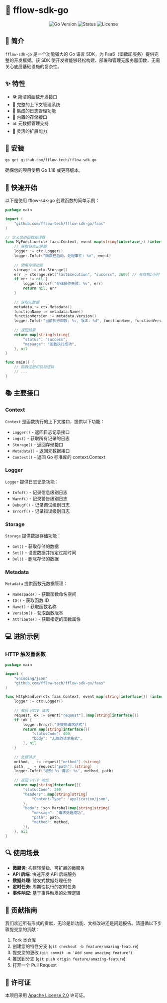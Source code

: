 # 🚀 fflow-sdk-go

<div align="center">
  <img src="https://img.shields.io/badge/Go-1.18+-00ADD8?style=flat-square&logo=go&logoColor=white" alt="Go Version">
  <img src="https://img.shields.io/badge/Status-Active-success?style=flat-square" alt="Status">
  <img src="https://img.shields.io/badge/License-MIT-blue?style=flat-square" alt="License">
</div>

## 📖 简介

`fflow-sdk-go` 是一个功能强大的 Go 语言 SDK，为 FaaS（函数即服务）提供完整的开发框架。该 SDK 使开发者能够轻松构建、部署和管理无服务器函数，无需关心底层基础设施的复杂性。

## ✨ 特性

- 🛠️ 简洁的函数开发接口
- 🔄 完整的上下文管理系统
- 📝 集成的日志管理功能
- 💾 内置的存储接口
- 📊 元数据管理支持
- 🔌 灵活的扩展能力

## 🔧 安装

```bash
go get github.com/fflow-tech/fflow-sdk-go
```

确保您的项目使用 Go 1.18 或更高版本。

## 🚀 快速开始

以下是使用 fflow-sdk-go 创建函数的简单示例：

```go
package main

import (
    "github.com/fflow-tech/fflow-sdk-go/faas"
)

// 定义您的函数处理器
func MyFunction(ctx faas.Context, event map[string]interface{}) (interface{}, error) {
    // 获取日志记录器
    logger := ctx.Logger()
    logger.Infof("函数已启动，处理事件: %v", event)
    
    // 使用存储功能
    storage := ctx.Storage()
    err := storage.Set("lastExecution", "success", 3600) // 有效期1小时
    if err != nil {
        logger.Errorf("存储操作失败: %v", err)
        return nil, err
    }
    
    // 获取元数据
    metadata := ctx.Metadata()
    functionName := metadata.Name()
    functionVersion := metadata.Version()
    logger.Infof("当前执行函数: %s, 版本: %d", functionName, functionVersion)
    
    // 返回结果
    return map[string]string{
        "status": "success",
        "message": "函数执行成功",
    }, nil
}

func main() {
    // 函数注册和启动逻辑
    // ...
}
```

## 📚 主要接口

### Context

`Context` 是函数执行的上下文接口，提供以下功能：

- `Logger()` - 返回日志记录接口
- `Logs()` - 获取所有记录的日志
- `Storage()` - 返回存储接口
- `Metadata()` - 返回元数据接口
- `Context()` - 返回 Go 标准库的 context.Context

### Logger

`Logger` 提供日志记录功能：

- `Infof()` - 记录信息级别日志
- `Warnf()` - 记录警告级别日志
- `Debugf()` - 记录调试级别日志
- `Errorf()` - 记录错误级别日志

### Storage

`Storage` 提供数据存储功能：

- `Get()` - 获取存储的数据
- `Set()` - 设置数据并指定过期时间
- `Del()` - 删除存储的数据

### Metadata

`Metadata` 提供函数元数据管理：

- `Namespace()` - 获取函数命名空间
- `ID()` - 获取函数 ID
- `Name()` - 获取函数名称
- `Version()` - 获取函数版本
- `Attribute()` - 获取指定的函数属性

## 💻 进阶示例

### HTTP 触发器函数

```go
package main

import (
    "encoding/json"
    "github.com/fflow-tech/fflow-sdk-go/faas"
)

func HttpHandler(ctx faas.Context, event map[string]interface{}) (interface{}, error) {
    logger := ctx.Logger()
    
    // 解析 HTTP 请求
    request, ok := event["request"].(map[string]interface{})
    if !ok {
        logger.Errorf("无效的请求格式")
        return map[string]interface{}{
            "statusCode": 400,
            "body": "无效的请求格式",
        }, nil
    }
    
    // 处理请求
    method, _ := request["method"].(string)
    path, _ := request["path"].(string)
    logger.Infof("收到 %s 请求: %s", method, path)
    
    // 返回 HTTP 响应
    return map[string]interface{}{
        "statusCode": 200,
        "headers": map[string]string{
            "Content-Type": "application/json",
        },
        "body": json.Marshal(map[string]string{
            "message": "请求处理成功",
            "path": path,
            "method": method,
        }),
    }, nil
}
```

## 🔍 使用场景

- **微服务**: 构建轻量级、可扩展的微服务
- **API 后端**: 快速开发 API 后端服务
- **数据处理**: 触发式数据处理任务
- **定时任务**: 周期性执行的定时任务
- **事件响应**: 基于事件触发的处理逻辑

## 🤝 贡献指南

我们欢迎所有形式的贡献，无论是新功能、文档改进还是问题报告。请遵循以下步骤提交您的贡献：

1. Fork 本仓库
2. 创建您的特性分支 (`git checkout -b feature/amazing-feature`)
3. 提交您的更改 (`git commit -m 'Add some amazing feature'`)
4. 推送到分支 (`git push origin feature/amazing-feature`)
5. 打开一个 Pull Request

## 📄 许可证

本项目采用 [Apache License 2.0](https://www.apache.org/licenses/LICENSE-2.0) 许可证。
